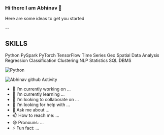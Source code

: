 ### Hi there I am Abhinav 👋

<!--
**Abhinavsmart/Abhinavsmart** is a ✨ _special_ ✨ repository because its `README.md` (this file) appears on your GitHub profile.
-->
Here are some ideas to get you started

--

## SKILLS

Python
PySpark
PyTorch
TensorFlow
Time Series
Geo Spatial Data Analysis
Regression
Classification
Clustering
NLP
Statistics
SQL
DBMS


![Python](https://img.shields.io/badge/Python-14354C?style=for-the-badge&logo=python&logoColor=white)


![Abhinav github Activity](https://activity-graph.herokuapp.com/graph?username=Abhinavsmart&hide_border=true&theme=redical)


- 🔭 I’m currently working on ...
- 🌱 I’m currently learning ...
- 👯 I’m looking to collaborate on ...
- 🤔 I’m looking for help with ...
- 💬 Ask me about ...
- 📫 How to reach me: ...
- 😄 Pronouns: ...
- ⚡ Fun fact: ...

